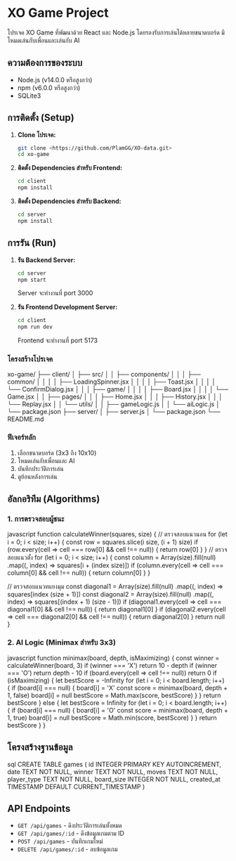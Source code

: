 # XO Game Project

โปรเจค XO Game ที่พัฒนาด้วย React และ Node.js โดยรองรับการเล่นได้หลายขนาดบอร์ด มีโหมดเล่นกับเพื่อนและเล่นกับ AI

## ความต้องการของระบบ

- Node.js (v14.0.0 หรือสูงกว่า)
- npm (v6.0.0 หรือสูงกว่า)
- SQLite3

## การติดตั้ง (Setup)

1. **Clone โปรเจค:**
   ```bash
   git clone <https://github.com/PlamGG/XO-data.git>
   cd xo-game
   ```

2. **ติดตั้ง Dependencies สำหรับ Frontend:**
   ```bash
   cd client
   npm install
   ```

3. **ติดตั้ง Dependencies สำหรับ Backend:**
   ```bash
   cd server
   npm install
   ```

## การรัน (Run)

1. **รัน Backend Server:**
   ```bash
   cd server
   npm start
   ```
   Server จะทำงานที่ port 3000

2. **รัน Frontend Development Server:**
   ```bash
   cd client
   npm run dev
   ```
   Frontend จะทำงานที่ port 5173

### โครงสร้างโปรเจค
xo-game/
├── client/
│ ├── src/
│ │ ├── components/
│ │ │ ├── common/
│ │ │ │ ├── LoadingSpinner.jsx
│ │ │ │ ├── Toast.jsx
│ │ │ │ └── ConfirmDialog.jsx
│ │ │ ├── game/
│ │ │ │ ├── Board.jsx
│ │ │ │ └── Game.jsx
│ │ ├── pages/
│ │ │ ├── Home.jsx
│ │ │ ├── History.jsx
│ │ │ └── Replay.jsx
│ │ └── utils/
│ │ ├── gameLogic.js
│ │ └── aiLogic.js
│ └── package.json
├── server/
│ ├── server.js
│ └── package.json
└── README.md



### ฟีเจอร์หลัก

1. เลือกขนาดบอร์ด (3x3 ถึง 10x10)
2. โหมดเล่นกับเพื่อนและ AI
3. บันทึกประวัติการเล่น
4. ดูย้อนหลังการเล่น

## อัลกอริทึม (Algorithms)

### 1. การตรวจสอบผู้ชนะ

javascript
function calculateWinner(squares, size) {
// ตรวจสอบแนวนอน
for (let i = 0; i < size; i++) {
const row = squares.slice(i size, (i + 1) size)
if (row.every(cell => cell === row[0] && cell !== null)) {
return row[0]
}
}
// ตรวจสอบแนวตั้ง
for (let i = 0; i < size; i++) {
const column = Array(size).fill(null)
.map((, index) => squares[i + (index size)])
if (column.every(cell => cell === column[0] && cell !== null)) {
return column[0]
}
}

// ตรวจสอบแนวทแยงมุม
const diagonal1 = Array(size).fill(null)
.map((, index) => squares[index (size + 1)])
const diagonal2 = Array(size).fill(null)
.map((, index) => squares[(index + 1) (size - 1)])
if (diagonal1.every(cell => cell === diagonal1[0] && cell !== null)) {
return diagonal1[0]
}
if (diagonal2.every(cell => cell === diagonal2[0] && cell !== null)) {
return diagonal2[0]
}
return null
}

### 2. AI Logic (Minimax สำหรับ 3x3)


javascript
function minimax(board, depth, isMaximizing) {
const winner = calculateWinner(board, 3)
if (winner === 'X') return 10 - depth
if (winner === 'O') return depth - 10
if (board.every(cell => cell !== null)) return 0
if (isMaximizing) {
let bestScore = -Infinity
for (let i = 0; i < board.length; i++) {
if (board[i] === null) {
board[i] = 'X'
const score = minimax(board, depth + 1, false)
board[i] = null
bestScore = Math.max(score, bestScore)
}
}
return bestScore
} else {
let bestScore = Infinity
for (let i = 0; i < board.length; i++) {
if (board[i] === null) {
board[i] = 'O'
const score = minimax(board, depth + 1, true)
board[i] = null
bestScore = Math.min(score, bestScore)
}
}
return bestScore
}
}


## โครงสร้างฐานข้อมูล

sql
CREATE TABLE games (
id INTEGER PRIMARY KEY AUTOINCREMENT,
date TEXT NOT NULL,
winner TEXT NOT NULL,
moves TEXT NOT NULL,
player_type TEXT NOT NULL,
board_size INTEGER NOT NULL,
created_at TIMESTAMP DEFAULT CURRENT_TIMESTAMP
)


## API Endpoints

- `GET /api/games` - ดึงประวัติการเล่นทั้งหมด
- `GET /api/games/:id` - ดึงข้อมูลเกมตาม ID
- `POST /api/games` - บันทึกเกมใหม่
- `DELETE /api/games/:id` - ลบข้อมูลเกม
